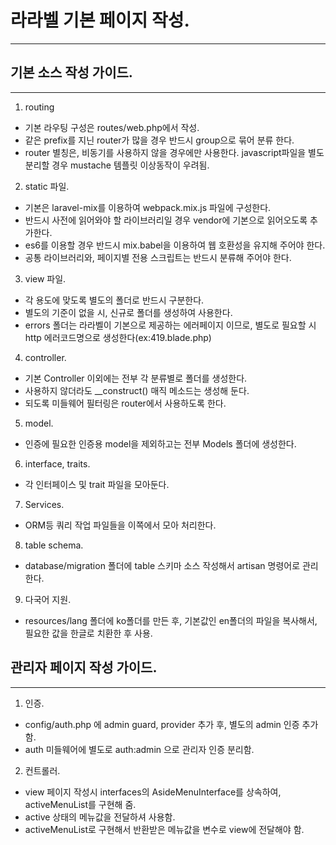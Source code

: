 # 라라벨 기본 페이지 작성.
-----------------
## 기본 소스 작성 가이드.
-----------------
1. routing
 - 기본 라우팅 구성은 routes/web.php에서 작성.
 - 같은 prefix를 지닌 router가 많을 경우 반드시 group으로 묶어 분류 한다.
 - router 별칭은, 비동기를 사용하지 않을 경우에만 사용한다. javascript파일을 별도 분리할 경우 mustache 템플릿 이상동작이 우려됨.
 
2. static 파일.
 - 기본은 laravel-mix를 이용하여 webpack.mix.js 파일에 구성한다.
 - 반드시 사전에 읽어와야 할 라이브러리일 경우 vendor에 기본으로 읽어오도록 추가한다.
 - es6를 이용할 경우 반드시 mix.babel을 이용하여 웹 호환성을 유지해 주어야 한다.
 - 공통 라이브러리와, 페이지별 전용 스크립트는 반드시 분류해 주어야 한다.
 
3. view 파일.
 - 각 용도에 맞도록 별도의 폴더로 반드시 구분한다.
 - 별도의 기준이 없을 시, 신규로 폴더를 생성하여 사용한다.
 - errors 폴더는 라라벨이 기본으로 제공하는 에러페이지 이므로, 별도로 필요할 시 http 에러코드명으로 생성한다(ex:419.blade.php)

4. controller.
 - 기본 Controller 이외에는 전부 각 분류별로 폴더를 생성한다.
 - 사용하지 않더라도 __construct() 매직 메소드는 생성해 둔다.
 - 되도록 미들웨어 필터링은 router에서 사용하도록 한다.
 
5. model.
 - 인증에 필요한 인증용 model을 제외하고는 전부 Models 폴더에 생성한다.
 
6. interface, traits.
 - 각 인터페이스 및 trait 파일을 모아둔다.
 
7. Services.
 - ORM등 쿼리 작업 파일들을 이쪽에서 모아 처리한다.
 
8. table schema.
 - database/migration 폴더에 table 스키마 소스 작성해서 artisan 명령어로 관리한다. 
 
9. 다국어 지원.
 - resources/lang 폴더에 ko폴더를 만든 후, 기본값인 en폴더의 파일을 복사해서, 필요한 값을 한글로 치환한 후 사용.
 
## 관리자 페이지 작성 가이드.
--------------------
1. 인증.
 - config/auth.php 에 admin guard, provider 추가 후, 별도의 admin 인증 추가함.
 - auth 미들웨어에 별도로 auth:admin 으로 관리자 인증 분리함.
 
2. 컨트롤러.
 - view 페이지 작성시 interfaces의 AsideMenuInterface를 상속하여, activeMenuList를 구현해 줌.
 - active 상태의 메뉴값을 전달하셔 사용함.
 - activeMenuList로 구현해서 반환받은 메뉴값을 변수로 view에 전달해야 함.
 
